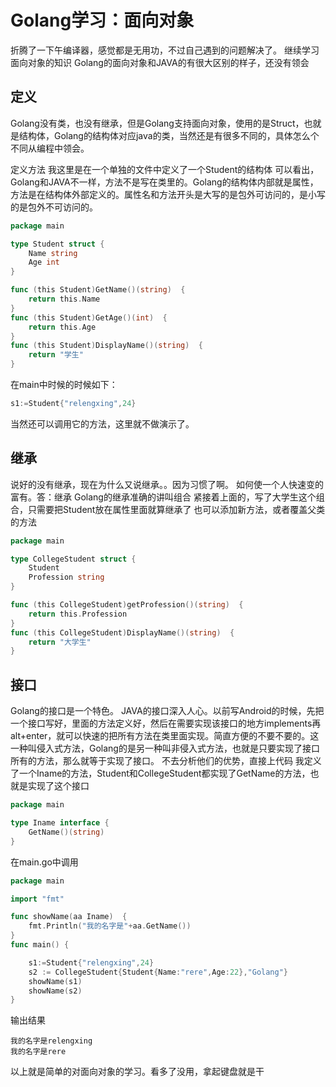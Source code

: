 # Golang学习：面向对象
折腾了一下午编译器，感觉都是无用功，不过自己遇到的问题解决了。
继续学习面向对象的知识
Golang的面向对象和JAVA的有很大区别的样子，还没有领会

## 定义
Golang没有类，也没有继承，但是Golang支持面向对象，使用的是Struct，也就是结构体，Golang的结构体对应java的类，当然还是有很多不同的，具体怎么个不同从编程中领会。

定义方法
我这里是在一个单独的文件中定义了一个Student的结构体
可以看出，Golang和JAVA不一样，方法不是写在类里的。Golang的结构体内部就是属性，方法是在结构体外部定义的。属性名和方法开头是大写的是包外可访问的，是小写的是包外不可访问的。
```go
package main

type Student struct {
    Name string
    Age int
}

func (this Student)GetName()(string)  {
    return this.Name
}
func (this Student)GetAge()(int)  {
    return this.Age
}
func (this Student)DisplayName()(string)  {
    return "学生"
}
```
在main中时候的时候如下：
```go
s1:=Student{"relengxing",24}
```
当然还可以调用它的方法，这里就不做演示了。
## 继承
说好的没有继承，现在为什么又说继承。。因为习惯了啊。
如何使一个人快速变的富有。答：继承
Golang的继承准确的讲叫组合
紧接着上面的，写了大学生这个组合，只需要把Student放在属性里面就算继承了
也可以添加新方法，或者覆盖父类的方法
```go
package main

type CollegeStudent struct {
    Student
    Profession string
}

func (this CollegeStudent)getProfession()(string)  {
    return this.Profession
}
func (this CollegeStudent)DisplayName()(string)  {
    return "大学生"
}
```

## 接口
Golang的接口是一个特色。
JAVA的接口深入人心。以前写Android的时候，先把一个接口写好，里面的方法定义好，然后在需要实现该接口的地方implements再alt+enter，就可以快速的把所有方法在类里面实现。简直方便的不要不要的。这一种叫侵入式方法，Golang的是另一种叫非侵入式方法，也就是只要实现了接口所有的方法，那么就等于实现了接口。
不去分析他们的优势，直接上代码
我定义了一个Iname的方法，Student和CollegeStudent都实现了GetName的方法，也就是实现了这个接口
```go
package main

type Iname interface {
    GetName()(string)
}
```

在main.go中调用
```go
package main

import "fmt"

func showName(aa Iname)  {
    fmt.Println("我的名字是"+aa.GetName())
}
func main() {

    s1:=Student{"relengxing",24}
    s2 := CollegeStudent{Student{Name:"rere",Age:22},"Golang"}
    showName(s1)
    showName(s2)
}
```
输出结果
```
我的名字是relengxing
我的名字是rere
```

以上就是简单的对面向对象的学习。看多了没用，拿起键盘就是干
